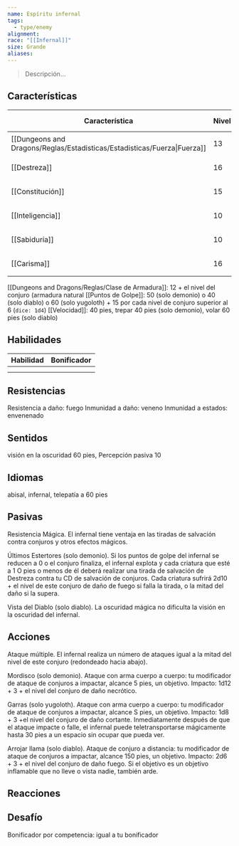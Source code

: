 ```yaml
---
name: Espíritu infernal
tags:
  - type/enemy
alignment: 
race: "[[Infernal]]"
size: Grande
aliases:
---
```

> Descripción...
## Características
| Característica                                                           | Nivel | Bonificador | Lanzar dado      |
| ------------------------------------------------------------------------ | ----- | ----------- | ---------------- |
| [[Dungeons and Dragons/Reglas/Estadisticas/Estadisticas/Fuerza\|Fuerza]] | 13    | +1          | `dice: 1d20 + 0` |
| [[Destreza]]                                                             | 16    | +3          | `dice: 1d20 + 0` |
| [[Constitución]]                                                         | 15    | +2          | `dice: 1d20 + 0` |
| [[Inteligencia]]                                                         | 10    | 0           | `dice: 1d20 + 0` |
| [[Sabiduría]]                                                            | 10    | 0           | `dice: 1d20 + 0` |
| [[Carisma]]                                                              | 16    | +3          | `dice: 1d20 + 0` |

[[Dungeons and Dragons/Reglas/Clase de Armadura]]:  12 + el nivel del conjuro (armadura natural
[[Puntos de Golpe]]:  50 (solo demonio) o 40 (solo diablo) o 60 (solo yugoloth) + 15 por cada nivel de
conjuro superior al 6 (`dice: 1d4`)
[[Velocidad]]: 40 pies, trepar 40 pies (solo demonio), volar 60 pies (solo diablo)
## Habilidades
| Habilidad | Bonificador |
| --------- | ----------- |
|           |             |
|           |             |
## Resistencias

Resistencia a daño: fuego
Inmunidad a daño: veneno
Inmunidad a estados: envenenado
## Sentidos

visión en la oscuridad 60 pies, Percepción pasiva 10
## Idiomas

abisal, infernal, telepatía a 60 pies
## Pasivas

Resistencia Mágica. 
El infernal tiene ventaja en las tiradas de salvación contra conjuros y otros efectos mágicos.

Últimos Estertores (solo demonio). 
Si los puntos de golpe del infernal se reducen a 0 o el conjuro finaliza, el infernal explota y cada criatura que esté a 1 O pies o menos de él deberá realizar una tirada de salvación de Destreza contra tu CD de salvación de conjuros. Cada criatura sufrirá 2d10 + el nivel de este conjuro de daño de fuego si falla la tirada, o la mitad del daño si la supera.

Vista del Diablo (solo diablo). 
La oscuridad mágica no dificulta la visión en la oscuridad del infernal.

## Acciones

Ataque múltiple. 
El infernal realiza un número de ataques igual a la mitad del nivel de este conjuro (redondeado hacia abajo).

Mordisco (solo demonio). 
Ataque con arma cuerpo a cuerpo: tu modificador de ataque de conjuros a impactar, alcance 5 pies, un objetivo. Impacto: 1d12 + 3 + el nivel del conjuro de daño necrótico.

Garras (solo yugoloth). 
Ataque con arma cuerpo a cuerpo: tu modificador de ataque de conjuros a impactar, alcance S pies, un objetivo. Impacto: 1d8 + 3 +el nivel del conjuro de daño cortante. Inmediatamente después de que el ataque impacte o falle, el infernal puede teletransportarse mágicamente hasta 30 pies a un espacio sin ocupar que pueda ver.

Arrojar llama (solo diablo). 
Ataque de conjuro a distancia: tu modificador de ataque de conjuros a impactar, alcance 150 pies, un objetivo. Impacto: 2d6 + 3 + el nivel del conjuro de daño fuego. Si el objetivo es un objetivo inflamable que no lleve o vista nadie, también arde.
## Reacciones

## Desafío

Bonificador por competencia: igual a tu bonificador